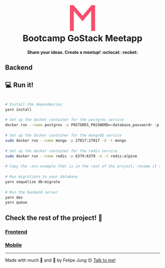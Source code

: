 <h1 align="center">
<img alt="Meetapp" src="./imgs/meetapp.svg" style="font-size: 32px;" />
<br>
Bootcamp GoStack Meetapp
</h1>

<h4 align="center">
  Share your ideas. Create a meetup! :octocat: :rocket:
</h4>

## Backend

## :computer: Run it!

```bash

# Install the dependencies
yarn install

# Set up the docker container for the postgres service
docker run --name postgres -e POSTGRES_PASSWORD=<database_password> -p 5432:5432 -d postgres

# Set up the docker container for the mongodb service
sudo docker run --name mongo -p 27017:27017 -d -t mongo

# Set up the docker container for the redis service
sudo docker run --name redis -p 6379:6379 -d -t redis:alpine

# Copy the .env.example that is in the root of the project, rename it to .env and fill the variables according to your enviroment

# Run migrations to your database
yarn sequelize db:migrate

# Run the backend server
yarn dev
yarn queue

```

## Check the rest of the project! :pray:

### <a href="https://github.com/Felibread/meetapp-frontend">Frontend</a>

### <a href="https://github.com/Felibread/meetapp-mobile">Mobile</a>

---

Made with much :purple_heart: and :muscle: by Felipe Jung :blush: <a href="https://www.linkedin.com/in/felipe-jung/">Talk to me!</a>
